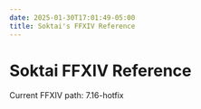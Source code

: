 ```yaml
---
date: 2025-01-30T17:01:49-05:00
title: Soktai's FFXIV Reference
---
```


# Soktai FFXIV Reference

Current FFXIV path: 7.16-hotfix
